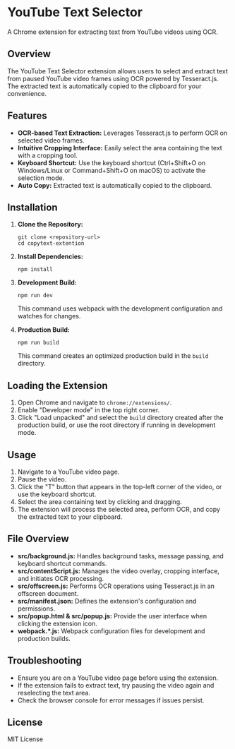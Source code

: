 # YouTube Text Selector

A Chrome extension for extracting text from YouTube videos using OCR.

## Overview

The YouTube Text Selector extension allows users to select and extract text from paused YouTube video frames using OCR powered by Tesseract.js. The extracted text is automatically copied to the clipboard for your convenience.

## Features

- **OCR-based Text Extraction:** Leverages Tesseract.js to perform OCR on selected video frames.
- **Intuitive Cropping Interface:** Easily select the area containing the text with a cropping tool.
- **Keyboard Shortcut:** Use the keyboard shortcut (Ctrl+Shift+O on Windows/Linux or Command+Shift+O on macOS) to activate the selection mode.
- **Auto Copy:** Extracted text is automatically copied to the clipboard.

## Installation

1. **Clone the Repository:**
   ```
   git clone <repository-url>
   cd copytext-extention
   ```
2. **Install Dependencies:**
   ```
   npm install
   ```
3. **Development Build:**
   ```
   npm run dev
   ```
   This command uses webpack with the development configuration and watches for changes.

4. **Production Build:**
   ```
   npm run build
   ```
   This command creates an optimized production build in the `build` directory.

## Loading the Extension

1. Open Chrome and navigate to `chrome://extensions/`.
2. Enable "Developer mode" in the top right corner.
3. Click "Load unpacked" and select the `build` directory created after the production build, or use the root directory if running in development mode.

## Usage

1. Navigate to a YouTube video page.
2. Pause the video.
3. Click the "T" button that appears in the top-left corner of the video, or use the keyboard shortcut.
4. Select the area containing text by clicking and dragging.
5. The extension will process the selected area, perform OCR, and copy the extracted text to your clipboard.

## File Overview

- **src/background.js:** Handles background tasks, message passing, and keyboard shortcut commands.
- **src/contentScript.js:** Manages the video overlay, cropping interface, and initiates OCR processing.
- **src/offscreen.js:** Performs OCR operations using Tesseract.js in an offscreen document.
- **src/manifest.json:** Defines the extension's configuration and permissions.
- **src/popup.html & src/popup.js:** Provide the user interface when clicking the extension icon.
- **webpack.*.js:** Webpack configuration files for development and production builds.

## Troubleshooting

- Ensure you are on a YouTube video page before using the extension.
- If the extension fails to extract text, try pausing the video again and reselecting the text area.
- Check the browser console for error messages if issues persist.

## License

MIT License

